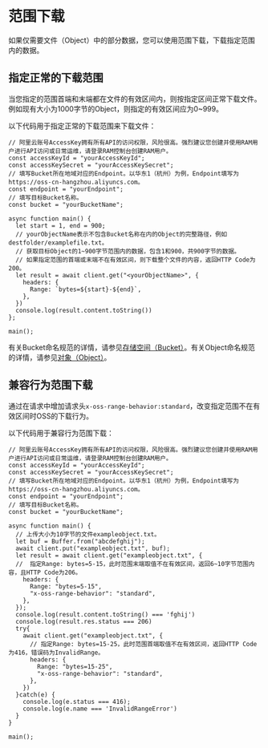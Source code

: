 # 范围下载

如果仅需要文件（Object）中的部分数据，您可以使用范围下载，下载指定范围内的数据。

## 指定正常的下载范围

当您指定的范围首端和末端都在文件的有效区间内，则按指定区间正常下载文件。例如现有大小为1000字节的Object，则指定的有效区间应为0~999。

以下代码用于指定正常的下载范围来下载文件：

```
// 阿里云账号AccessKey拥有所有API的访问权限，风险很高。强烈建议您创建并使用RAM用户进行API访问或日常运维，请登录RAM控制台创建RAM用户。
const accessKeyId = "yourAccessKeyId";
const accessKeySecret = "yourAccessKeySecret";
// 填写Bucket所在地域对应的Endpoint。以华东1（杭州）为例，Endpoint填写为https://oss-cn-hangzhou.aliyuncs.com。
const endpoint = "yourEndpoint";
// 填写目标Bucket名称。
const bucket = "yourBucketName";

async function main() {
  let start = 1, end = 900;
  // yourObjectName表示不包含Bucket名称在内的Object的完整路径，例如destfolder/examplefile.txt。
  // 获取目标Object的1~900字节范围内的数据，包含1和900，共900字节的数据。
  // 如果指定范围的首端或末端不在有效区间，则下载整个文件的内容，返回HTTP Code为200。
  let result = await client.get("<yourObjectName>", {
    headers: {
      Range: `bytes=${start}-${end}`,
    },
  })
  console.log(result.content.toString())
};

main();
```

有关Bucket命名规范的详情，请参见[存储空间（Bucket）](/intl.zh-CN/开发指南/基本概念.md)。有关Object命名规范的详情，请参见[对象（Object）](/intl.zh-CN/开发指南/基本概念.md)。

## 兼容行为范围下载

通过在请求中增加请求头`x-oss-range-behavior:standard`，改变指定范围不在有效区间时OSS的下载行为。

以下代码用于兼容行为范围下载：

```
// 阿里云账号AccessKey拥有所有API的访问权限，风险很高。强烈建议您创建并使用RAM用户进行API访问或日常运维，请登录RAM控制台创建RAM用户。
const accessKeyId = "yourAccessKeyId";
const accessKeySecret = "yourAccessKeySecret";
// 填写Bucket所在地域对应的Endpoint。以华东1（杭州）为例，Endpoint填写为https://oss-cn-hangzhou.aliyuncs.com。
const endpoint = "yourEndpoint";
// 填写目标Bucket名称。
const bucket = "yourBucketName";

async function main() {
  // 上传大小为10字节的文件exampleobject.txt。
  let buf = Buffer.from("abcdefghij");
  await client.put("exampleobject.txt", buf);
  let result = await client.get("exampleobject.txt", {
  //  指定Range: bytes=5-15，此时范围末端取值不在有效区间，返回6~10字节范围内容，且HTTP Code为206。
    headers: {
      Range: "bytes=5-15",      
      "x-oss-range-behavior": "standard",
    },
  });
  console.log(result.content.toString() === 'fghij')
  console.log(result.res.status === 206)
  try{
    await client.get("exampleobject.txt", {
      // 指定Range: bytes=15-25，此时范围首端取值不在有效区间，返回HTTP Code为416，错误码为InvalidRange。
      headers: {
        Range: "bytes=15-25",        
        "x-oss-range-behavior": "standard",
      },
    })
  }catch(e) {
    console.log(e.status === 416);
    console.log(e.name === 'InvalidRangeError')
  }
}

main();
```

